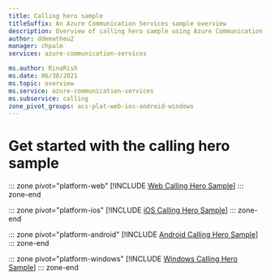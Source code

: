 ```yaml
---
title: Calling hero sample
titleSuffix: An Azure Communication Services sample overview
description: Overview of calling hero sample using Azure Communication Services to enable developers to learn more about the inner workings of the sample.
author: ddematheu2
manager: chpalm
services: azure-communication-services

ms.author: RinaRish
ms.date: 06/30/2021
ms.topic: overview
ms.service: azure-communication-services
ms.subservice: calling
zone_pivot_groups: acs-plat-web-ios-android-windows
---
```


# Get started with the calling hero sample

::: zone pivot="platform-web"
[!INCLUDE [Web Calling Hero Sample](./includes/web-calling-hero.md)]
::: zone-end

::: zone pivot="platform-ios"
[!INCLUDE [iOS Calling Hero Sample](./includes/ios-calling-hero.md)]
::: zone-end

::: zone pivot="platform-android"
[!INCLUDE [Android Calling Hero Sample](./includes/android-calling-hero.md)]
::: zone-end

::: zone pivot="platform-windows"
[!INCLUDE [Windows Calling Hero Sample](./includes/windows-calling-hero.md)]
::: zone-end
